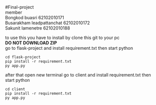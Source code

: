 #Final-project  
member  
Bongkod buasri 62102010171  
Busarakham leadpattanchat 62102010172  
Sakunit Iamenetre 62102010188




to use this you have to install by clone this git to your pc      
**DO NOT DOWNLOAD ZIP**  
go to flask-project and install requirement.txt then start python

```
cd flask-project
pip install -r requirement.txt
py app.py
```
after that open new terminal
go to client and install requirement.txt then start python

```
cd client
pip install -r requirement.txt
py app.py
```
